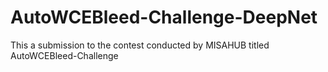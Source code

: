 # AutoWCEBleed-Challenge-DeepNet
This a submission to the contest conducted by MISAHUB titled AutoWCEBleed-Challenge
